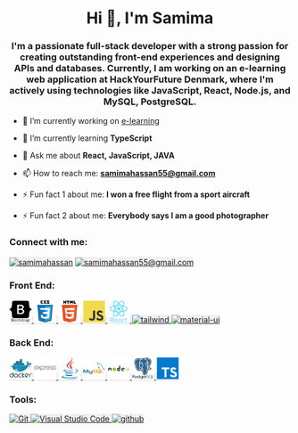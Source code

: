 <h1 align="center">Hi 👋, I'm Samima</h1>
<h3 align="center">I'm a passionate full-stack developer with a strong passion for creating outstanding front-end experiences and designing APIs and databases. Currently, I am working on an e-learning web application at HackYourFuture Denmark, where I'm actively using technologies like JavaScript, React, Node.js, and MySQL, PostgreSQL.</h3>

- 🔭 I’m currently working on [e-learning](https://github.com/samima55/e-learning)

- 🌱 I’m currently learning **TypeScript**

- 💬 Ask me about **React, JavaScript, JAVA**

- 📫 How to reach me: **samimahassan55@gmail.com**

- ⚡ Fun fact 1 about me: **I won a free flight from a sport aircraft**
- ⚡ Fun fact 2 about me: **Everybody says I am a good photographer**

<h3 align="left">Connect with me:</h3>
<p align="left">
<a href="https://linkedin.com/in/samimahassan" target="blank" style="background-color: #f0f0f0; border-radius: 5px;"><img align="center" src="https://raw.githubusercontent.com/rahuldkjain/github-profile-readme-generator/master/src/images/icons/Social/linked-in-alt.svg" alt="samimahassan" height="30" width="40" /></a>
<a href="https://www.hackerearth.com/samimahassan55@gmail.com" target="blank" style="background-color: #f0f0f0; border-radius: 5px;"><img align="center" src="https://raw.githubusercontent.com/rahuldkjain/github-profile-readme-generator/master/src/images/icons/Social/hackerearth.svg" alt="samimahassan55@gmail.com" height="30" width="40" /></a>
</p>

<h3 align="left">Front End:</h3>
<p align="left"> 
  <a href="https://getbootstrap.com" target="_blank" rel="noreferrer" style="background-color: #f0f0f0; border-radius: 5px;"> 
    <img src="https://raw.githubusercontent.com/devicons/devicon/master/icons/bootstrap/bootstrap-plain-wordmark.svg" alt="bootstrap" width="40" height="40"/> 
  </a> 
  <a href="https://www.w3schools.com/css/" target="_blank" rel="noreferrer" style="background-color: #f0f0f0; border-radius: 5px;"> 
    <img src="https://raw.githubusercontent.com/devicons/devicon/master/icons/css3/css3-original-wordmark.svg" alt="css3" width="40" height="40"/> 
  </a> 
  <a href="https://www.w3.org/html/" target="_blank" rel="noreferrer" style="background-color: #f0f0f0; border-radius: 5px;"> 
    <img src="https://raw.githubusercontent.com/devicons/devicon/master/icons/html5/html5-original-wordmark.svg" alt="html5" width="40" height="40"/> 
  </a>
  <a href="https://developer.mozilla.org/en-US/docs/Web/JavaScript" target="_blank" rel="noreferrer" style="background-color: #f0f0f0; border-radius: 5px;"> 
    <img src="https://raw.githubusercontent.com/devicons/devicon/master/icons/javascript/javascript-original.svg" alt="javascript" width="40" height="40"/>
  </a> 
  <a href="https://reactjs.org/" target="_blank" rel="noreferrer" style="background-color: #f0f0f0; border-radius: 5px;"> 
    <img src="https://raw.githubusercontent.com/devicons/devicon/master/icons/react/react-original-wordmark.svg" alt="react" width="40" height="40"/> 
  </a>
  <a href="https://tailwindcss.com/" target="_blank" rel="noreferrer" style="background-color: #f0f0f0; border-radius: 5px;"> 
    <img src="https://www.vectorlogo.zone/logos/tailwindcss/tailwindcss-icon.svg" alt="tailwind" width="40" height="40"/> 
  </a>
  <a href="https://mui.com/" target="_blank" rel="noreferrer" style="background-color: #f0f0f0; border-radius: 5px;"> 
    <img src="https://mui.com/static/logo.png" alt="material-ui" width="40" height="40"/> 
  </a>
</p>

<h3 align="left">Back End:</h3>
<p align="left">
  <a href="https://www.docker.com/" target="_blank" rel="noreferrer" style="background-color: #f0f0f0; border-radius: 5px;">
    <img src="https://raw.githubusercontent.com/devicons/devicon/master/icons/docker/docker-original-wordmark.svg" alt="docker" width="40" height="40"/>
  </a> 
  <a href="https://expressjs.com" target="_blank" rel="noreferrer" style="background-color: #f0f0f0; border-radius: 5px;"> 
    <img src="https://raw.githubusercontent.com/devicons/devicon/master/icons/express/express-original-wordmark.svg" alt="express" width="40" height="40"/>
  </a> 
  <a href="https://www.java.com" target="_blank" rel="noreferrer" style="background-color: #f0f0f0; border-radius: 5px;"> 
    <img src="https://raw.githubusercontent.com/devicons/devicon/master/icons/java/java-original.svg" alt="java" width="40" height="40"/> 
  </a> 
  <a href="https://www.mysql.com/" target="_blank" rel="noreferrer" style="background-color: #f0f0f0; border-radius: 5px;"> 
    <img src="https://raw.githubusercontent.com/devicons/devicon/master/icons/mysql/mysql-original-wordmark.svg" alt="mysql" width="40" height="40"/>
  </a>
  <a href="https://nodejs.org" target="_blank" rel="noreferrer" style="background-color: #f0f0f0; border-radius: 5px;">
    <img src="https://raw.githubusercontent.com/devicons/devicon/master/icons/nodejs/nodejs-original-wordmark.svg" alt="nodejs" width="40" height="40"/>
  </a> 
  <a href="https://www.postgresql.org" target="_blank" rel="noreferrer" style="background-color: #f0f0f0; border-radius: 5px;"> 
    <img src="https://raw.githubusercontent.com/devicons/devicon/master/icons/postgresql/postgresql-original-wordmark.svg" alt="postgresql" width="40" height="40"/> 
  </a> 
  <a href="https://www.typescriptlang.org/" target="_blank" rel="noreferrer" style="background-color: #f0f0f0; border-radius: 5px;"> 
    <img src="https://raw.githubusercontent.com/devicons/devicon/master/icons/typescript/typescript-original.svg" alt="typescript" width="40" height="40"/> 
  </a> 
</p>
<h3 align="left">Tools:</h3>
<p align="left">
<a href="https://git-scm.com/" target="_blank" rel="noreferrer" style="background-color: #f0f0f0; border-radius: 5px;">
    <img src="https://cdn.freebiesupply.com/logos/thumbs/2x/git-logo.png" alt="Git" width="40" height="40"/>
  </a> 

  <a href="https://code.visualstudio.com/" target="_blank" rel="noreferrer" style="background-color: #f0f0f0; border-radius: 5px;">
    <img src="https://w7.pngwing.com/pngs/512/824/png-transparent-visual-studio-code-hd-logo-thumbnail.png" alt="Visual Studio Code" width="40" height="40"/>
  </a> 

  <a href="https://github.com/" target="_blank" rel="noreferrer" style="background-color: #f0f0f0; border-radius: 5px;">
    <img src="https://cdn4.iconfinder.com/data/icons/iconsimple-logotypes/512/github-512.png" 
  alt="github" width="40" height="40"/>
  </a> 



  </p>

